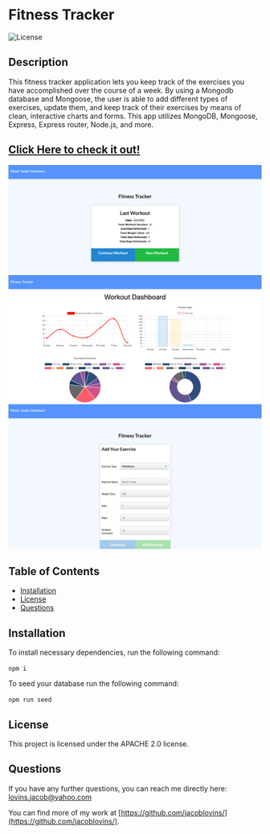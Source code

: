 # Fitness Tracker
      
    
![License](https://img.shields.io/badge/License-APACHE%202.0-blue.svg)

## Description

This fitness tracker application lets you keep track of the exercises you have accomplished over the course of a week. By using a Mongodb database and Mongoose, the user is able to add different types of exercises, update them, and keep track of their exercises by means of clean, interactive charts and forms. This app utilizes MongoDB, Mongoose, Express, Express router, Node.js, and more.

## [Click Here to check it out!](https://jacoblovins.github.io/weather_dashboard/)


​![Fitness Tracker](public/images/home.png)
​![Fitness Tracker](public/images/charts.png)
​![Fitness Tracker](public/images/Resistance.png)



## Table of Contents

* [Installation](#installation)
* [License](#license)
* [Questions](#questions)



## Installation

To install necessary dependencies, run the following command:

``` npm i ```

To seed your database run the following command:

``` npm run seed ```


## License

This project is licensed under the APACHE 2.0 license.



## Questions

If you have any further questions, you can reach me directly here: lovins.jacob@yahoo.com

You can find more of my work at [https://github.com/jacoblovins/](https://github.com/jacoblovins/).
